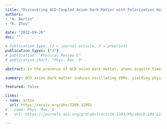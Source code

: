 ```yaml
---
title: "Discovering QCD-Coupled Axion Dark Matter with Polarization Haloscopes"
authors:
- "A. Berlin"
- "K. Zhou"

date: "2022-09-26"
doi: ""

# Publication type. (2 = journal article, 3 = preprint)
publication_types: ["3"]
# publication: "Physical Review D"
# publication_short: "Phys. Rev. D"

abstract: In the presence of QCD axion dark matter, atoms acquire time-dependent electric dipole moments. This effect gives rise to an oscillating current in a nuclear spin-polarized dielectric, which can resonantly excite an electromagnetic mode of a microwave cavity. We show that with existing technology such a "polarization haloscope" can explore orders of magnitude of new parameter space for QCD-coupled axions. If any cavity haloscope detects a signal from the axion-photon coupling, an upgraded polarization haloscope has the unique ability to test whether it arises from the QCD axion.

summary: QCD axion dark matter induces oscillating EDMs, yielding physical currents that can be amplified in a microwave cavity. This setup has the unique ability to test whether a cavity haloscope signal arises from the QCD axion.

featured: false

links:
- name: arXiv
  url: https://arxiv.org/abs/2209.12901
# - name: Phys. Rev. D
#   url: https://journals.aps.org/prd/abstract/10.1103/PhysRevD.104.L111701

---
```

